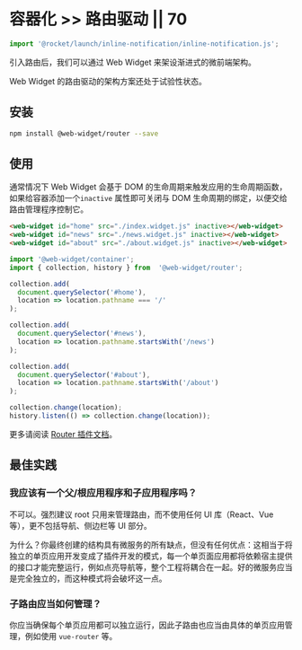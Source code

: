 # 容器化 >> 路由驱动 || 70

```js script
import '@rocket/launch/inline-notification/inline-notification.js';
```

引入路由后，我们可以通过 Web Widget 来架设渐进式的微前端架构。

<inline-notification type="warning">

Web Widget 的路由驱动的架构方案还处于试验性状态。

</inline-notification>

## 安装

```bash
npm install @web-widget/router --save
```

## 使用

通常情况下 Web Widget 会基于 DOM 的生命周期来触发应用的生命周期函数，如果给容器添加一个`inactive` 属性即可关闭与 DOM 生命周期的绑定，以便交给路由管理程序控制它。

```html
<web-widget id="home" src="./index.widget.js" inactive></web-widget>
<web-widget id="news" src="./news.widget.js" inactive></web-widget>
<web-widget id="about" src="./about.widget.js" inactive></web-widget>
```

```js
import '@web-widget/container';
import { collection, history } from  '@web-widget/router';

collection.add(
  document.querySelector('#home'),
  location => location.pathname === '/'
);

collection.add(
  document.querySelector('#news'),
  location => location.pathname.startsWith('/news')
);

collection.add(
  document.querySelector('#about'),
  location => location.pathname.startsWith('/about')
);

collection.change(location);
history.listen(() => collection.change(location));
```

更多请阅读 [Router 插件文档](../../docs/container/plugins/router.md)。

## 最佳实践

### 我应该有一个父/根应用程序和子应用程序吗？

不可以。强烈建议 root 只用来管理路由，而不使用任何 UI 库（React、Vue 等），更不包括导航、侧边栏等 UI 部分。

为什么？你最终创建的结构具有微服务的所有缺点，但没有任何优点：这相当于将独立的单页应用开发变成了插件开发的模式，每一个单页面应用都将依赖宿主提供的接口才能完整运行，例如点亮导航等，整个工程将耦合在一起。好的微服务应当是完全独立的，而这种模式将会破坏这一点。

### 子路由应当如何管理？

你应当确保每个单页应用都可以独立运行，因此子路由也应当由具体的单页应用管理，例如使用 `vue-router` 等。
